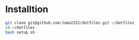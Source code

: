 # Installtion

```bash
git clone git@github.com:tomo2321/dotfiles.git ~/dotfiles
cd ~/dotfiles
bash setup.sh
```

